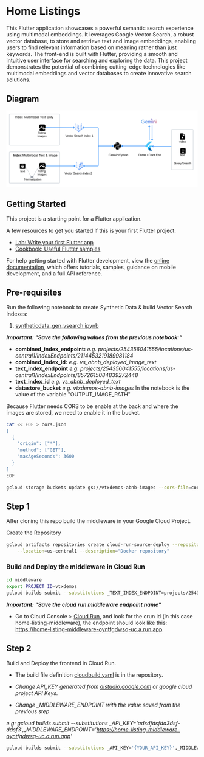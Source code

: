 # Home Listings

This Flutter application showcases a powerful semantic search experience using multimodal embeddings. It leverages Google Vector Search, a robust vector database, to store and retrieve text and image embeddings, enabling users to find relevant information based on meaning rather than just keywords. The front-end is built with Flutter, providing a smooth and intuitive user interface for searching and exploring the data. This project demonstrates the potential of combining cutting-edge technologies like multimodal embeddings and vector databases to create innovative search solutions.

## Diagram
![](images/home_listings.png)

## Getting Started

This project is a starting point for a Flutter application.

A few resources to get you started if this is your first Flutter project:

- [Lab: Write your first Flutter app](https://docs.flutter.dev/get-started/codelab)
- [Cookbook: Useful Flutter samples](https://docs.flutter.dev/cookbook)

For help getting started with Flutter development, view the
[online documentation](https://docs.flutter.dev/), which offers tutorials,
samples, guidance on mobile development, and a full API reference.

## Pre-requisites

Run the following notebook to create Synthetic Data & build Vector Search Indexes:

1. [syntheticdata_gen_vsearch.ipynb](./syntheticdata_gen_vsearch.ipynb)

***Important: "Save the following values from the previous notebook:"***
- **combined_index_endpoint:** *e.g. projects/254356041555/locations/us-central1/indexEndpoints/2114453219189981184*
- **combined_index_id:** *e.g. vs_abnb_deployed_image_text*
- **text_index_endpoint** *e.g. projects/254356041555/locations/us-central1/indexEndpoints/8572615084839272448*
- **text_index_id** *e.g. vs_abnb_deployed_text*
- **datastore_bucket** *e.g. vtxdemos-abnb-images* In the notebook is the value of the variable "OUTPUT_IMAGE_PATH"

Because Flutter needs CORS to be enable at the back and where the images are stored,
we need to enable it in the bucket.

```bash
cat << EOF > cors.json
[
  {
    "origin": ["*"],
    "method": ["GET"],
    "maxAgeSeconds": 3600
  }
]
EOF
```

```bash
gcloud storage buckets update gs://vtxdemos-abnb-images --cors-file=cors.json
```

## Step 1

After cloning this repo build the middleware in your Google Cloud Project.

Create the Repository

```bash
gcloud artifacts repositories create cloud-run-source-deploy --repository-format=docker \
    --location=us-central1 --description="Docker repository"
```

### Build and Deploy the middleware in Cloud Run

```bash
cd middleware
export PROJECT_ID=vtxdemos
gcloud builds submit --substitutions _TEXT_INDEX_ENDPOINT=projects/254356041555/locations/us-central1/indexEndpoints/8572615084839272448,_TEXT_INDEX_ID=vs_abnb_deployed_image_text,_COMBINED_INDEX_ENDPOINT=projects/254356041555/locations/us-central1/indexEndpoints/2114453219189981184,_COMBINED_INDEX_ID=vs_abnb_deployed_image_text,_DATASET_BUCKET=vtxdemos-abnb-images
```

***Important: "Save the cloud run middleware endpoint name"***
- Go to Cloud Console > [Cloud Run](https://console.cloud.google.com/run), and look for the crun id (in this case home-listing-middleware), the endpoint should look like this: https://home-listing-middleware-oyntfgdwsq-uc.a.run.app

## Step 2

Build and Deploy the frontend in Cloud Run. 

- The build file definition [cloudbuild.yaml](https://github.com/jchavezar/vertex-ai-samples/blob/main/gen_ai/flutter/home_listings/cloudbuild.yaml) is in the repository. 

- *Change API_KEY generated from [aistudio.google.com](aistudio.google.com) or google cloud project API Keys.*
- *Change _MIDDLEWARE_ENDPOINT with the value saved from the previous step*

*e.g: gcloud builds submit --substitutions _API_KEY='adsdfdsfda3dsf-ddsf3',_MIDDLEWARE_ENDPOINT='https://home-listing-middleware-oyntfgdwsq-uc.a.run.app'*

```bash
gcloud builds submit --substitutions _API_KEY='{YOUR_API_KEY}',_MIDDLEWARE_ENDPOINT='{YOUR_MIDDLEWARE_ENDPOINT}'
```


